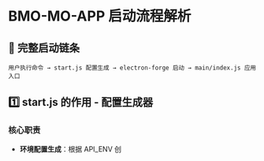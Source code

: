 # BMO-MO-APP 启动流程解析

## 🔄 完整启动链条

```
用户执行命令 → start.js 配置生成 → electron-forge 启动 → main/index.js 应用入口
```

## 1️⃣ start.js 的作用 - 配置生成器

### 核心职责
- **环境配置生成**：根据 API_ENV 创